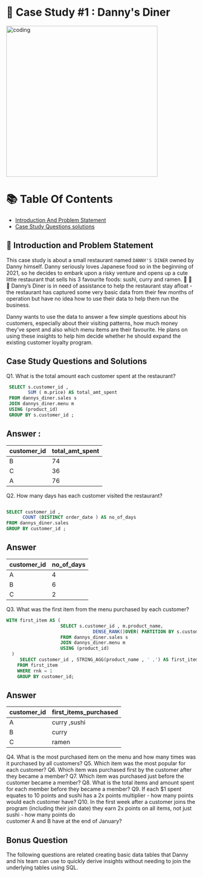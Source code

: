 # 🍜 Case Study #1 : Danny's Diner 



<img align= "center" alt="coding" width= "400" src="https://8weeksqlchallenge.com/images/case-study-designs/1.png">



# 📚 Table Of Contents

* [Introduction And Problem Statement]()
* [Case Study Questions solutions]()



## 📩 Introduction and Problem Statement
This case study is about a small restaurant named `DANNY'S DINER` owned by Danny himself. Danny seriously loves Japanese food so in the beginning of 2021, so
he decides to embark upon a risky venture and opens up a cute little restaurant that sells his 3 favourite foods: sushi, curry and ramen. 🍣 🍛 🍜
Danny’s Diner is in need of  assistance to help the restaurant stay afloat -the restaurant has captured some very basic data from their few months
of operation but have no idea how to use their data to help them run the business.

Danny wants to use the data to answer a few simple questions about his customers, especially about their visiting patterns, how much money they’ve spent and
also which menu items are their favourite. He plans on using these insights to help him decide whether he should expand the existing customer loyalty program.


## Case Study Questions and Solutions

Q1. What is the total amount each customer spent at the restaurant?

```sql
 SELECT s.customer_id , 
        SUM ( m.price) AS total_amt_spent
 FROM dannys_diner.sales s
 JOIN dannys_diner.menu m
 USING (product_id)
 GROUP BY s.customer_id ;
```

## Answer :

|customer_id |total_amt_spent|
|-------|--------|
|B|	74|
|C|	36|
|A|	76|



Q2. How many days has each customer visited the restaurant?

```sql

SELECT customer_id , 
      COUNT (DISTINCT order_date ) AS no_of_days
FROM dannys_diner.sales
GROUP BY customer_id ;
```

## Answer
|customer_id|	no_of_days|
|------|-------|
|A	|4|
|B|	6|
|C|	2|


Q3. What was the first item from the menu purchased by each customer?

```sql
WITH first_item AS (
  					SELECT s.customer_id , m.product_name,
  						     	DENSE_RANK()OVER( PARTITION BY s.customer_id ORDER BY s.order_date) AS rnk
  					FROM dannys_diner.sales s 
  					JOIN dannys_diner.menu m
  					USING (product_id)
  )
  	 SELECT customer_id , STRING_AGG(product_name , ' ,') AS first_items_purchased
    FROM first_item
    WHERE rnk = 1
    GROUP BY customer_id;
```
## Answer

|customer_id|	first_items_purchased|
|------|--------|
|A|	curry ,sushi|
|B|	curry|
|C	|ramen |


Q4. What is the most purchased item on the menu and how many times was it purchased by all customers?
Q5. Which item was the most popular for each customer?
Q6. Which item was purchased first by the customer after they became a member?
Q7. Which item was purchased just before the customer became a member?
Q8. What is the total items and amount spent for each member before they became a member?
Q9. If each $1 spent equates to 10 points and sushi has a 2x points multiplier - how many points would each customer have?
Q10. In the first week after a customer joins the program (including their join date) they earn 2x points on all items, not just sushi - how many points do         
    customer A and B have at the end of January?


## Bonus Question

The following questions are related creating basic data tables that Danny and his team can use to quickly derive insights without needing to join the underlying tables using SQL.





